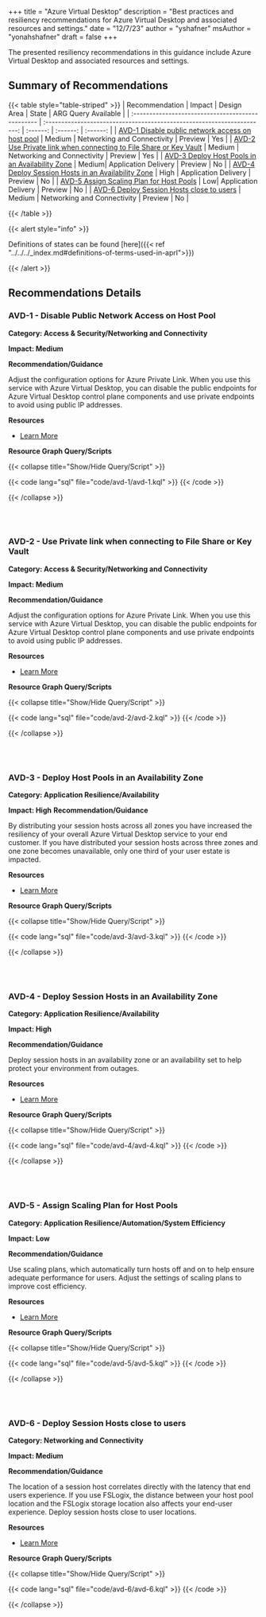 +++
title = "Azure Virtual Desktop"
description = "Best practices and resiliency recommendations for Azure Virtual Desktop and associated resources and settings."
date = "12/7/23"
author = "yshafner"
msAuthor = "yonahshafner"
draft = false
+++

The presented resiliency recommendations in this guidance include Azure Virtual Desktop and associated resources and settings.

## Summary of Recommendations

{{< table style="table-striped" >}}
|  Recommendation                                   |      Impact         |  Design Area         |  State            | ARG Query Available |
| :------------------------------------------------ | :---------------------------------------------------------------------: | :------:        | :------:          | :------:          |
| [AVD-1 Disable public network access on host pool](#avd-1---disable-public-network-access-on-host-pool)  | Medium       |      Networking and Connectivity | Preview  |      Yes         |
| [AVD-2 Use Private link when connecting to File Share or Key Vault](#avd-2---use-private-link-when-connecting-to-file-share-or-key-vault)    | Medium | Networking and Connectivity |  Preview  |        Yes         |
| [AVD-3 Deploy Host Pools in an Availability Zone](#avd-3---deploy-host-pools-in-an-availability-zone)  | Medium|  Application Delivery | Preview |       No        |
| [AVD-4 Deploy Session Hosts in an Availability Zone](#avd-4---deploy-session-hosts-in-an-availability-zone)  | High |  Application Delivery | Preview |       No        |
| [AVD-5 Assign Scaling Plan for Host Pools](#avd-5---assign-scaling-plan-for-host-pools) | Low|  Application Delivery | Preview |       No       |
| [AVD-6 Deploy Session Hosts close to users](#avd-6---deploy-session-hosts-close-to-users) | Medium |  Networking and Connectivity | Preview |       No        |

{{< /table >}}

{{< alert style="info" >}}

Definitions of states can be found [here]({{< ref "../../../_index.md#definitions-of-terms-used-in-aprl">}})

{{< /alert >}}

## Recommendations Details

### AVD-1 - Disable Public Network Access on Host Pool

**Category: Access & Security/Networking and Connectivity**

**Impact: Medium**

**Recommendation/Guidance**

Adjust the configuration options for Azure Private Link. When you use this service with Azure Virtual Desktop, you can disable the public endpoints for Azure Virtual Desktop control plane components and use private endpoints to avoid using public IP addresses.

**Resources**

- [Learn More](https://learn.microsoft.com/en-us/azure/well-architected/azure-virtual-desktop/networking#recommendations-3)

**Resource Graph Query/Scripts**

{{< collapse title="Show/Hide Query/Script" >}}

{{< code lang="sql" file="code/avd-1/avd-1.kql" >}} {{< /code >}}

{{< /collapse >}}

<br><br>

### AVD-2 - Use Private link when connecting to File Share or Key Vault

**Category: Access & Security/Networking and Connectivity**

**Impact: Medium**

**Recommendation/Guidance**

Adjust the configuration options for Azure Private Link. When you use this service with Azure Virtual Desktop, you can disable the public endpoints for Azure Virtual Desktop control plane components and use private endpoints to avoid using public IP addresses.

**Resources**

- [Learn More](https://learn.microsoft.com/en-us/azure/well-architected/azure-virtual-desktop/networking#private-endpoints-private-link)

**Resource Graph Query/Scripts**

{{< collapse title="Show/Hide Query/Script" >}}

{{< code lang="sql" file="code/avd-2/avd-2.kql" >}} {{< /code >}}

{{< /collapse >}}

<br><br>

### AVD-3 - Deploy Host Pools in an Availability Zone

**Category: Application Resilience/Availability**

**Impact: High**
**Recommendation/Guidance**

By distributing your session hosts across all zones you have increased the resiliency of your overall Azure Virtual Desktop service to your end customer. If you have distributed your session hosts across three zones and one zone becomes unavailable, only one third of your user estate is impacted.

**Resources**

- [Learn More](https://techcommunity.microsoft.com/t5/azure-virtual-desktop-blog/announcing-general-availability-of-support-for-azure/ba-p/3636262#:~:text=By%20distributing%20your%20session%20hosts%20across%20all%20zones,one%20third%20of%20your%20user%20estate%20is%20impacted.)

**Resource Graph Query/Scripts**

{{< collapse title="Show/Hide Query/Script" >}}

{{< code lang="sql" file="code/avd-3/avd-3.kql" >}} {{< /code >}}

{{< /collapse >}}

<br><br>

### AVD-4 - Deploy Session Hosts in an Availability Zone

**Category: Application Resilience/Availability**

**Impact: High**

**Recommendation/Guidance**

Deploy session hosts in an availability zone or an availability set to help protect your environment from outages.

**Resources**

- [Learn More](https://learn.microsoft.com/en-us/azure/well-architected/azure-virtual-desktop/application-delivery#session-host-settings)

**Resource Graph Query/Scripts**

{{< collapse title="Show/Hide Query/Script" >}}

{{< code lang="sql" file="code/avd-4/avd-4.kql" >}} {{< /code >}}

{{< /collapse >}}

<br><br>

### AVD-5 - Assign Scaling Plan for Host Pools

**Category: Application Resilience/Automation/System Efficiency**

**Impact: Low**

**Recommendation/Guidance**

Use scaling plans, which automatically turn hosts off and on to help ensure adequate performance for users.
Adjust the settings of scaling plans to improve cost efficiency.

**Resources**

- [Learn More](https://learn.microsoft.com/en-us/azure/well-architected/azure-virtual-desktop/application-delivery#scaling-plans)

**Resource Graph Query/Scripts**

{{< collapse title="Show/Hide Query/Script" >}}

{{< code lang="sql" file="code/avd-5/avd-5.kql" >}} {{< /code >}}

{{< /collapse >}}

<br><br>

### AVD-6 - Deploy Session Hosts close to users

**Category: Networking and Connectivity**

**Impact: Medium**

**Recommendation/Guidance**

The location of a session host correlates directly with the latency that end users experience. If you use FSLogix, the distance between your host pool location and the FSLogix storage location also affects your end-user experience. Deploy session hosts close to user locations.

**Resources**

- [Learn More](https://learn.microsoft.com/en-us/azure/well-architected/azure-virtual-desktop/application-delivery#session-host-settings)

**Resource Graph Query/Scripts**

{{< collapse title="Show/Hide Query/Script" >}}

{{< code lang="sql" file="code/avd-6/avd-6.kql" >}} {{< /code >}}

{{< /collapse >}}

<br><br>
